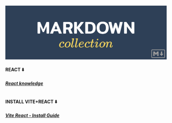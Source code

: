 
![](./mdbanner.png)

#### REACT ⬇️
##### [React knowledge](REACT/React%20knowledge.md)

# 

#### INSTALL VITE+REACT ⬇️
##### [Vite React - Install Guide](REACT/Vite%20React%20-%20Install%20Guide.md)